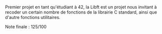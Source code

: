 Premier projet en tant qu'étudiant à 42, la Libft est un projet nous invitant à recoder un certain nombre de fonctions de la librairie C standard, ainsi que d'autre fonctions utilitaires.

Note finale : 125/100
